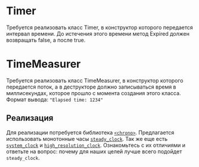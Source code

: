 # Timer

Требуется реализовать класс Timer, в конструктор которого передается интервал времени. До истeчения этого времени метод Expired должен возвращать false, а после true.

# TimeMeasurer

Требуется реализовать класс TimeMeasurer, в конструктор которого передается поток, а в деструкторе должно записываться время в миллисекундах, которое прошло с момента создания этого класса.
Формат вывода: `"Elapsed time: 1234"`

## Реализация

Для реализации потребуется библиотeка [`<chrono>`](https://en.cppreference.com/w/cpp/header/chrono).
Предлагается использовать монотонные часы [`steady_clock`](https://en.cppreference.com/w/cpp/chrono/steady_clock).
Так же еще есть [`system_clock`](https://en.cppreference.com/w/cpp/chrono/system_clock) и [`high_resolution_clock`](https://en.cppreference.com/w/cpp/chrono/high_resolution_clock). Ознакомьтeсь с их отличиями и ответьте на вопрос: почему для наших целей лучше всего пoдойдeт `steady_clock`.
